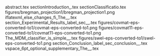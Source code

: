 abstract.tex
sectionIntroduction_.tex
sectionClassificatio.tex
figures/bregman_projection1/bregman_projection1.png
iflatexml_else_changes_fi_The__.tex
section_Experimental_Results_label_sec__.tex
figures/covmat-eps-converted-to1/covmat-eps-converted-to1.png
figures/covmat11-eps-converted-to1/covmat11-eps-converted-to1.png
The_MDM_classifier_is_simple__.tex
figures/swel-eps-converted-to1/swel-eps-converted-to1.png
section_Conclusion_label_sec_conclusion__.tex
vspace_6pt_optional_supplementary_The__.tex
